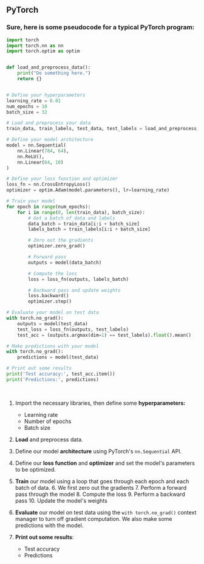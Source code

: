 ## PyTorch

<!--Can you write me pseudocode for a typical pytorch program?-->

### Sure, here is some pseudocode for a typical PyTorch program:

```py
import torch
import torch.nn as nn
import torch.optim as optim


def load_and_preprocess_data():
    print("Do something here.")
    return {}


# Define your hyperparameters
learning_rate = 0.01
num_epochs = 10
batch_size = 32

# Load and preprocess your data
train_data, train_labels, test_data, test_labels = load_and_preprocess_data()

# Define your model architecture
model = nn.Sequential(
    nn.Linear(784, 64),
    nn.ReLU(),
    nn.Linear(64, 10)
)

# Define your loss function and optimizer
loss_fn = nn.CrossEntropyLoss()
optimizer = optim.Adam(model.parameters(), lr=learning_rate)

# Train your model
for epoch in range(num_epochs):
    for i in range(0, len(train_data), batch_size):
        # Get a batch of data and labels
        data_batch = train_data[i:i + batch_size]
        labels_batch = train_labels[i:i + batch_size]

        # Zero out the gradients
        optimizer.zero_grad()

        # Forward pass
        outputs = model(data_batch)

        # Compute the loss
        loss = loss_fn(outputs, labels_batch)

        # Backward pass and update weights
        loss.backward()
        optimizer.step()

# Evaluate your model on test data
with torch.no_grad():
    outputs = model(test_data)
    test_loss = loss_fn(outputs, test_labels)
    test_acc = (outputs.argmax(dim=1) == test_labels).float().mean()

# Make predictions with your model
with torch.no_grad():
    predictions = model(test_data)

# Print out some results
print('Test accuracy:', test_acc.item())
print('Predictions:', predictions)

```

<br>

1. Import the necessary libraries, then define some **hyperparameters:**
    * Learning rate
    * Number of epochs
    * Batch size

2. **Load** and preprocess data.

3. Define our model **architecture** using PyTorch's `nn.Sequential` API.

4. Define our **loss function** and **optimizer** and set the model's parameters to be optimized.

5. **Train** our model using a loop that goes through each epoch and each batch of data.
    6. We first zero out the gradients
    7. Perform a forward pass through the model
    8. Compute the loss
    9. Perform a backward pass
    10. Update the model's weights

6. **Evaluate** our model on test data using the `with torch.no_grad()` context manager to turn off gradient computation. We also make some predictions with the model.

7. **Print out some results**:
    * Test accuracy
    * Predictions

<br>
